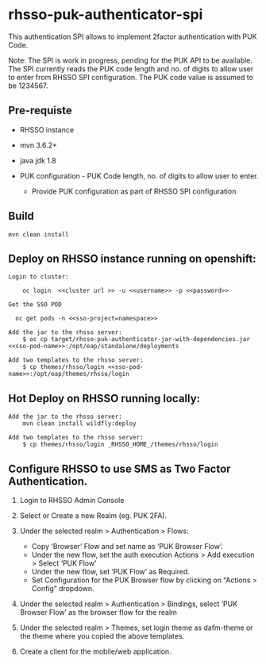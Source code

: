 # rhsso-puk-authenticator-spi

This authentication SPI allows to implement 2factor authentication with PUK Code. 

Note: The SPI is work in progress, pending for the PUK API to be available. The SPI currently reads the PUK code length and no. of digits to allow user to enter from RHSSO SPI configuration. The PUK code value is assumed to be 1234567. 


## Pre-requiste

* RHSSO instance
* mvn 3.6.2+
* java jdk 1.8
* PUK configuration - PUK Code length, no. of digits to allow user to enter.
	
	* Provide  PUK configuration as part of RHSSO SPI configuration


## Build 

	mvn clean install

## Deploy on RHSSO instance running on openshift:

    Login to cluster:

        oc login  <<cluster url >> -u <<username>> -p <<password>>
    
    Get the SSO POD

      oc get pods -n <<sso-project=namespace>>

    Add the jar to the rhsso server:
        $ oc cp target/rhsso-puk-authenticator-jar-with-dependencies.jar <<sso-pod-name>>:/opt/eap/standalone/deployments

    Add two templates to the rhsso server:
        $ cp themes/rhsso/login <<sso-pod-name>>:/opt/eap/themes/rhsso/login


## Hot Deploy on RHSSO running locally:
	
	Add the jar to the rhsso server:
		mvn clean install wildfly:deploy
		
	Add two templates to the rhsso server:
        $ cp themes/rhsso/login _RHSSO_HOME_/themes/rhsso/login

## Configure RHSSO to use SMS as Two Factor Authentication.
 
1. Login to RHSSO Admin Console
2. Select or Create a new Realm (eg. PUK 2FA).
3. Under the selected realm > Authentication > Flows:
    * Copy ‘Browser’ Flow and set name as ‘PUK Browser Flow’.
    * Under the new flow, set the auth execution
          Actions > Add execution > Select ‘PUK Flow’
    * Under the new flow, set ‘PUK Flow’ as Required.
    * Set Configuration for the PUK Browser flow by clicking on “Actions > Config” dropdown.

4. Under the selected realm > Authentication > Bindings, select ‘PUK Browser Flow’ as the browser flow for the realm

5. Under the selected realm > Themes, set login theme as dafm-theme or the theme
              where you copied the above templates.

6. Create a client for the mobile/web application.